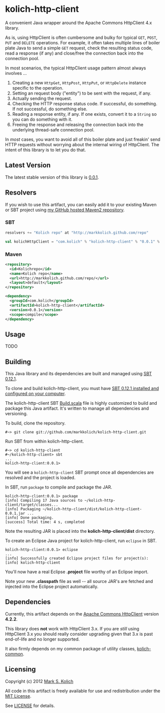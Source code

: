 # kolich-http-client

A convenient Java wrapper around the Apache Commons HttpClient 4.x library.

As is, using HttpClient is often cumbersome and bulky for typical `GET`, `POST`, `PUT` and `DELETE` operations.  For example, it often takes multiple lines of boiler plate Java to send a simple `GET` request, check the resulting status code, read a response (if any) and close/free the connection back into the connection pool.

In most scenarios, the typical HttpClient usage pattern almost always involves ...

1. Creating a new `HttpGet`, `HttpPost`, `HttpPut`, or `HttpDelete` instance specific to the operation.
2. Setting an request body ("entity") to be sent with the request, if any.
3. Actually sending the request.
4. Checking the HTTP response status code.  If successful, do something.  If not successful, do something else.
5. Reading a response entity, if any.  If one exists, convert it to a `String` so you can do something with it.
6. Freeing the response and releasing the connection back into the underlying thread-safe connection pool.

In *most* cases, you want to avoid all of this boiler plate and just freakin' send HTTP requests without worrying about the internal wiring of HttpClient.  The intent of this library is to let you do that.

## Latest Version

The latest stable version of this library is <a href="http://markkolich.github.com/repo/com/kolich/kolich-http-client/0.0.1">0.0.1</a>.

## Resolvers

If you wish to use this artifact, you can easily add it to your existing Maven or SBT project using <a href="https://github.com/markkolich/markkolich.github.com#marks-maven2-repository">my GitHub hosted Maven2 repository</a>.

### SBT

```scala
resolvers += "Kolich repo" at "http://markkolich.github.com/repo"

val kolichHttpClient = "com.kolich" % "kolich-http-client" % "0.0.1" % "compile"
```

### Maven

```xml
<repository>
  <id>Kolichrepo</id>
  <name>Kolich repo</name>
  <url>http://markkolich.github.com/repo/</url>
  <layout>default</layout>
</repository>

<dependency>
  <groupId>com.kolich</groupId>
  <artifactId>kolich-http-client</artifactId>
  <version>0.0.1</version>
  <scope>compile</scope>
</dependency>
```

## Usage

TODO

## Building

This Java library and its dependencies are built and managed using <a href="https://github.com/harrah/xsbt">SBT 0.12.1</a>.

To clone and build kolich-http-client, you must have <a href="http://www.scala-sbt.org/release/docs/Getting-Started/Setup">SBT 0.12.1 installed and configured on your computer</a>.

The kolich-http-client SBT <a href="https://github.com/markkolich/kolich-http-client/blob/master/project/Build.scala">Build.scala</a> file is highly customized to build and package this Java artifact.  It's written to manage all dependencies and versioning.

To build, clone the repository.

    #~> git clone git://github.com/markkolich/kolich-http-client.git

Run SBT from within kolich-http-client.

    #~> cd kolich-http-client
    #~/kolich-http-client> sbt
    ...
    kolich-http-client:0.0.1>

You will see a `kolich-http-client` SBT prompt once all dependencies are resolved and the project is loaded.

In SBT, run `package` to compile and package the JAR.

    kolich-http-client:0.0.1> package
    [info] Compiling 17 Java sources to ~/kolich-http-client/target/classes...
    [info] Packaging ~/kolich-http-client/dist/kolich-http-client-0.0.1.jar ...
    [info] Done packaging.
    [success] Total time: 4 s, completed

Note the resulting JAR is placed into the **kolich-http-client/dist** directory.

To create an Eclipse Java project for kolich-http-client, run `eclipse` in SBT.

    kolich-http-client:0.0.1> eclipse
    ...
    [info] Successfully created Eclipse project files for project(s):
    [info] kolich-http-client

You'll now have a real Eclipse **.project** file worthy of an Eclipse import.

Note your new **.classpath** file as well -- all source JAR's are fetched and injected into the Eclipse project automatically.

## Dependencies

Currently, this artifact depends on the <a href="http://hc.apache.org/">Apache Commons HttpClient</a> version **4.2.2**.

This library does **not** work with HttpClient 3.x.  If you are *still* using HttpClient 3.x you should really consider upgrading given that 3.x is past end-of-life and no longer supported. 

It also firmly depends on my common package of utility classes, <a href="https://github.com/markkolich/kolich-common">kolich-common</a>.

## Licensing

Copyright (c) 2012 <a href="http://mark.koli.ch">Mark S. Kolich</a>

All code in this artifact is freely available for use and redistribution under the <a href="http://opensource.org/comment/991">MIT License</a>.

See <a href="https://github.com/markkolich/kolich-http-client/blob/master/LICENSE">LICENSE</a> for details.
